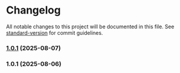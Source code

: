 # Changelog

All notable changes to this project will be documented in this file. See [standard-version](https://github.com/conventional-changelog/standard-version) for commit guidelines.

### [1.0.1](https://github.com/jon-garmilla-dev/jon-garmilla-English-Dictionary.apk/compare/v1.0.0...v1.0.1) (2025-08-07)

### 1.0.1 (2025-08-06)
